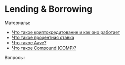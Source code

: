 # Lending & Borrowing


Материалы:

* [Что такое криптокредитование и как оно работает](https://academy.binance.com/ru/articles/what-is-crypto-lending-and-how-does-it-work)
* [Что такое процентная ставка](https://academy.binance.com/ru/articles/interest-rates-explained)
* [Что такое Aave?](https://forklog.com/cryptorium/chto-takoe-aave/)
* [Что такое Compound (COMP)?](https://forklog.com/cryptorium/chto-takoe-compound/)


Вопросы:
